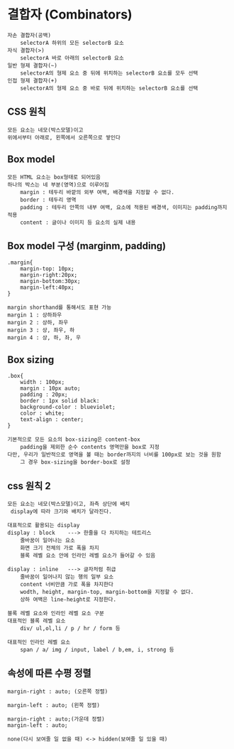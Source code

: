 # 결합자 (Combinators)
    자손 결합자(공백)
        selectorA 하위의 모든 selectorB 요소
    자식 결합자(>)
        selectorA 바로 아래의 selectorB 요소
    일반 형제 결합자(~)
        selectorA의 형제 요소 중 뒤에 위치하는 selectorB 요소를 모두 선택
    인접 형제 결합자(+)
        selectorA의 형제 요소 중 바로 뒤에 위치하는 selectorB 요소를 선택

## CSS 원칙
    모든 요소는 네모(박스모델)이고
    위에서부터 아래로, 왼쪽에서 오른쪽으로 쌓인다

## Box model
    모든 HTML 요소는 box형태로 되어있음
    하나의 박스는 네 부분(영역)으로 이루어짐
        margin : 테두리 바깥의 외부 여백, 배경색을 지정할 수 없다.
        border : 테두리 영역
        padding : 테두리 안쪽의 내부 여백, 요소에 적용된 배경색, 이미지는 padding까지 적용
        content : 글이나 이미지 등 요소의 실제 내용

## Box model 구성 (marginm, padding)
    .margin{
        margin-top: 10px;
        margin-right:20px;
        margin-bottom:30px;
        margin-left:40px;
    }

    margin shorthand를 통해서도 표현 가능
    margin 1 : 상하좌우
    margin 2 : 상하, 좌우
    margin 3 : 상, 좌우, 하
    margin 4 : 상, 하, 좌, 우

## Box sizing
    .box{
        width : 100px;
        margin : 10px auto;
        padding : 20px;
        border : 1px solid black:
        background-color : blueviolet;
        color : white;
        text-align : center;
    }

    기본적으로 모든 요소의 box-sizing은 content-box
        padding을 제외한 순수 contents 영역만을 box로 지정
    다만, 우리가 일반적으로 영역을 볼 때는 border까지의 너비를 100px로 보는 것을 원함
        그 경우 box-sizing을 border-box로 설정

## css 원칙 2
    모든 요소는 네모(박스모델)이고, 좌측 상단에 배치
     display에 따라 크기와 배치가 달라진다.

    대표적으로 활용되는 display
    display : block    ---> 한줄을 다 차지하는 테트리스
        줄바꿈이 일어나는 요소
        화면 크기 전체의 가로 폭을 차지
        블록 레벨 요소 안에 인라인 레벨 요소가 들어갈 수 있음

    display : inline   ---> 글자처럼 취급
        줄바꿈이 일어나지 않는 행의 일부 요소
        content 너비만큼 가로 폭을 차지한다
        wodth, height, margin-top, margin-bottom을 지정할 수 없다.
        상하 여백은 line-height로 지정한다.

    블록 레벨 요소와 인라인 레벨 요소 구분
    대표적인 블록 레벨 요소
        div/ ul,ol,li / p / hr / form 등
    
    대표적인 인라인 레벨 요소
        span / a/ img / input, label / b,em, i, strong 등

## 속성에 따른 수평 정렬
    margin-right : auto; (오른쪽 정렬)
    
    margin-left : auto; (왼쪽 정렬)

    margin-right : auto;(가운데 정렬)
    margin-left : auto;

    none(다시 보여줄 일 없을 때) <-> hidden(보여줄 일 있을 때)